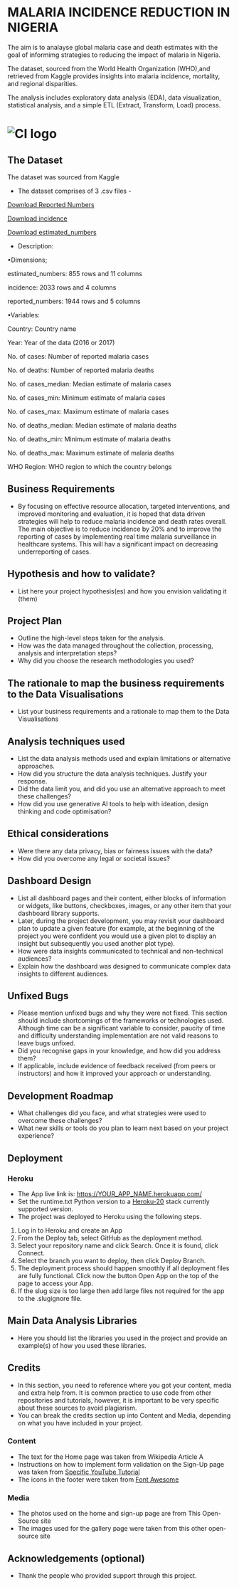 # MALARIA INCIDENCE REDUCTION IN NIGERIA

The aim is to analayse global malaria case and death estimates with the goal of informimg strategies to reducing the impact of malaria in Nigeria.

The dataset, sourced from the World Health Organization (WHO),and retrieved from Kaggle provides insights into malaria incidence, mortality, and regional disparities. 

The analysis includes exploratory data analysis (EDA), data visualization, statistical analysis, and a simple ETL (Extract, Transform, Load) process.

# ![CI logo](https://codeinstitute.s3.amazonaws.com/fullstack/ci_logo_small.png)


## The Dataset
The dataset was sourced from Kaggle 
* The dataset comprises of 3 .csv files -

[Download Reported Numbers](./jupyter_notebooks/raw/reported_numbers.csv)

[Download incidence](./jupyter_notebooks/raw/incidence.csv)

[Download estimated_numbers](./jupyter_notebooks/raw/estimated_numbers.csv)

* Description:

•Dimensions;

estimated_numbers: 855 rows and 11 columns

incidence: 2033 rows and 4 columns

reported_numbers: 1944 rows and 5 columns

•Variables:

Country: Country name

Year: Year of the data (2016 or 2017)

No. of cases: Number of reported malaria cases

No. of deaths: Number of reported malaria deaths

No. of cases_median: Median estimate of malaria cases

No. of cases_min: Minimum estimate of malaria cases

No. of cases_max: Maximum estimate of malaria cases

No. of deaths_median: Median estimate of malaria deaths

No. of deaths_min: Minimum estimate of malaria deaths

No. of deaths_max: Maximum estimate of malaria deaths

WHO Region: WHO region to which the country belongs


## Business Requirements

* By focusing on effective resource allocation, targeted interventions, and improved monitoring and evaluation, it is hoped that data driven strategies will help to reduce malaria incidence and death rates overall. 
The main objective is to reduce incidence by 20% and to improve the reporting of cases by implementing real time malaria surveillance in healthcare systems. This will hav a significant impact on decreasing underreporting of cases.


## Hypothesis and how to validate?
* List here your project hypothesis(es) and how you envision validating it (them) 

## Project Plan
* Outline the high-level steps taken for the analysis.
* How was the data managed throughout the collection, processing, analysis and interpretation steps?
* Why did you choose the research methodologies you used?

## The rationale to map the business requirements to the Data Visualisations
* List your business requirements and a rationale to map them to the Data Visualisations

## Analysis techniques used
* List the data analysis methods used and explain limitations or alternative approaches.
* How did you structure the data analysis techniques. Justify your response.
* Did the data limit you, and did you use an alternative approach to meet these challenges?
* How did you use generative AI tools to help with ideation, design thinking and code optimisation?

## Ethical considerations
* Were there any data privacy, bias or fairness issues with the data?
* How did you overcome any legal or societal issues?

## Dashboard Design
* List all dashboard pages and their content, either blocks of information or widgets, like buttons, checkboxes, images, or any other item that your dashboard library supports.
* Later, during the project development, you may revisit your dashboard plan to update a given feature (for example, at the beginning of the project you were confident you would use a given plot to display an insight but subsequently you used another plot type).
* How were data insights communicated to technical and non-technical audiences?
* Explain how the dashboard was designed to communicate complex data insights to different audiences. 

## Unfixed Bugs
* Please mention unfixed bugs and why they were not fixed. This section should include shortcomings of the frameworks or technologies used. Although time can be a significant variable to consider, paucity of time and difficulty understanding implementation are not valid reasons to leave bugs unfixed.
* Did you recognise gaps in your knowledge, and how did you address them?
* If applicable, include evidence of feedback received (from peers or instructors) and how it improved your approach or understanding.

## Development Roadmap
* What challenges did you face, and what strategies were used to overcome these challenges?
* What new skills or tools do you plan to learn next based on your project experience? 

## Deployment
### Heroku

* The App live link is: https://YOUR_APP_NAME.herokuapp.com/ 
* Set the runtime.txt Python version to a [Heroku-20](https://devcenter.heroku.com/articles/python-support#supported-runtimes) stack currently supported version.
* The project was deployed to Heroku using the following steps.

1. Log in to Heroku and create an App
2. From the Deploy tab, select GitHub as the deployment method.
3. Select your repository name and click Search. Once it is found, click Connect.
4. Select the branch you want to deploy, then click Deploy Branch.
5. The deployment process should happen smoothly if all deployment files are fully functional. Click now the button Open App on the top of the page to access your App.
6. If the slug size is too large then add large files not required for the app to the .slugignore file.


## Main Data Analysis Libraries
* Here you should list the libraries you used in the project and provide an example(s) of how you used these libraries.


## Credits 

* In this section, you need to reference where you got your content, media and extra help from. It is common practice to use code from other repositories and tutorials, however, it is important to be very specific about these sources to avoid plagiarism. 
* You can break the credits section up into Content and Media, depending on what you have included in your project. 

### Content 

- The text for the Home page was taken from Wikipedia Article A
- Instructions on how to implement form validation on the Sign-Up page was taken from [Specific YouTube Tutorial](https://www.youtube.com/)
- The icons in the footer were taken from [Font Awesome](https://fontawesome.com/)

### Media

- The photos used on the home and sign-up page are from This Open-Source site
- The images used for the gallery page were taken from this other open-source site



## Acknowledgements (optional)
* Thank the people who provided support through this project.


[def]: data/incidence.csv